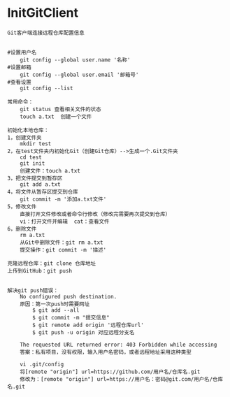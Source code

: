 # InitGitClient
	Git客户端连接远程仓库配置信息


	#设置用户名
		git config --global user.name '名称'
	#设置邮箱
		git config --global user.email '邮箱号'
	#查看设置
		git config --list

	常用命令：
		git status 查看相关文件的状态
		touch a.txt  创建一个文件

	初始化本地仓库：
	1，创建文件夹
		mkdir test
	2，在test文件夹内初始化Git（创建Git仓库）-->生成一个.Git文件夹
		cd test
		git init
		创建文件：touch a.txt
	3，把文件提交到暂存区
		git add a.txt
	4，将文件从暂存区提交到仓库
		git commit -m '添加a.txt文件'
	5，修改文件
		直接打开文件修改或者命令行修改（修改完需要再次提交到仓库）
		vi：打开文件并编辑  cat：查看文件
	6，删除文件
		rm a.txt
		从Git中删除文件：git rm a.txt
		提交操作：git commit -m '描述'
	
	克隆远程仓库：git clone 仓库地址
	上传到GitHub：git push


	解决git push错误：
		No configured push destination.
		原因：第一次push时需要网址
			$ git add --all
			$ git commit -m "提交信息"
			$ git remote add origin '远程仓库url'
			$ git push -u origin 对应远程分支名

		The requested URL returned error: 403 Forbidden while accessing
		答案：私有项目，没有权限，输入用户名密码，或者远程地址采用这种类型

		vi .git/config
		将[remote "origin"] url=https://github.com/用户名/仓库名.git
		修改为：[remote "origin"] url=https://用户名：密码@git.com/用户名/仓库名.git

